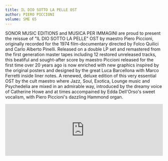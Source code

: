 ```yaml
---
title: IL DIO SOTTO LA PELLE OST
author: PIERO PICCIONI
volume: SME 65
---
```

SONOR MUSIC EDITIONS and MUSICA PER IMMAGINI are proud to present the reissue of "IL DIO SOTTO LA PELLE" OST by maestro Piero Piccioni, originally recorded for the 1974 film-documentary directed by Folco Quilici and Carlo Alberto Pinelli. Released on a double LP set and remastered from the first generation master tapes including 12 restored unreleased tracks, this beatiful and sought-after score by maestro Piccioni released for the first time over 20 years ago is now enriched with new graphics inspired by the original posters and designed by the great Luca Barcellona with Marco Ferretti inside liner notes. A renewed, deluxe edition of this very essential OST by the cult maestro where Jazz, Soul, Exotica, Lounge music and Psychedelia are mixed in an admirable way, introduced by the dreamy voice of Catherine Howe and at times accompained by Edda Dell'Orso's sweet vocalism, with Piero Piccioni's dazzling Hammond organ.

<iframe width="100%" height="166" scrolling="no" frameborder="no" allow="autoplay" src="https://w.soundcloud.com/player/?url=https%3A//api.soundcloud.com/tracks/747528772&color=%23ff5500&auto_play=false&hide_related=false&show_comments=true&show_user=true&show_reposts=false&show_teaser=true"></iframe>
